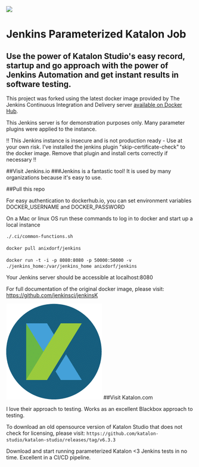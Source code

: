 <img src="https://jenkins.io/sites/default/files/jenkins_logo.png"/>

# Jenkins Parameterized Katalon Job
## Use the power of Katalon Studio's easy record, startup and go approach with the power of Jenkins Automation and get instant results in software testing.

This project was forked using the latest docker image provided by The Jenkins Continuous Integration and Delivery server [available on Docker Hub](https://hub.docker.com/r/jenkins/jenkins).

This Jenkins server is for demonstration purposes only. Many parameter plugins were applied to the instance.

!! This Jenkins instance is insecure and is not production ready - Use at your own risk. I've installed the jenkins plugin "skip-certificate-check" to the docker image. Remove that plugin and install certs correctly if necessary  !!

##Visit Jenkins.io
###Jenkins is a fantastic tool! It is used by many organizations because it's easy to use.

##Pull this repo 

For easy authentication to dockerhub.io, you can set environment variables DOCKER_USERNAME and DOCKER_PASSWORD

On a Mac or linux OS run these commands to log in to docker and start up a local instance
```
./.ci/common-functions.sh

docker pull anixdorf/jenkins

docker run -t -i -p 8080:8080 -p 50000:50000 -v ./jenkins_home:/var/jenkins_home anixdorf/jenkins
```

Your Jenkins server should be accessible at localhost:8080

For full documentation of the original docker image, please visit:
https://github.com/jenkinsci/jenkinsK

![Katalon](download.png) 
##Visit Katalon.com

I love their approach to testing. Works as an excellent Blackbox approach to testing.

To download an old opensource version of Katalon Studio that does not check for licensing, please visit: 
```https://github.com/katalon-studio/katalon-studio/releases/tag/v6.3.3```

Download and start running parameterized Katalon <3 Jenkins tests in no time. Excellent in a CI/CD pipeline.


